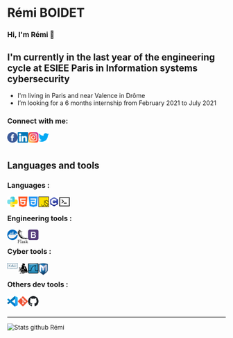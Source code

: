 # Rémi BOIDET

[FB_Remi]: https://www.facebook.com/remi.boidet/
[Linkedin_Remi]: https://www.linkedin.com/in/r%C3%A9mi-boidet/
[Insta_Remi]: https://www.instagram.com/hermess_nrj/
[Twitter_Remi]: https://twitter.com/HermesNrj

### Hi, I'm Rémi 👋

## I'm currently in the last year of the engineering cycle at ESIEE Paris in <b>Information systems cybersecurity </b>
- I'm living in Paris and near Valence in Drôme
- I’m looking for a 6 months internship from February 2021 to July 2021

### Connect with me:

[<img align="left" alt="Rémi BOIDET | Facebook" width="24px" src="https://raw.githubusercontent.com/HermessNRJ/HermessNRJ/master/img/facebook.svg" />][FB_Remi]
[<img align="left" alt="Rémi BOIDET | LinkedIn" width="24px" src="https://raw.githubusercontent.com/HermessNRJ/HermessNRJ/master/img/linkedin.svg" />][Linkedin_Remi]
[<img align="left" alt="Rémi BOIDET | Instagram" width="24px" src="https://raw.githubusercontent.com/HermessNRJ/HermessNRJ/master/img/instagram.svg" />][Insta_Remi]
[<img align="left" alt="Rémi BOIDET | Twitter" width="24px" src="https://raw.githubusercontent.com/HermessNRJ/HermessNRJ/master/img/twitter.svg" />][Twitter_Remi]

<br />
<br />


## Languages and tools

### Languages :

[<img align="left" alt="Python" width="24px" src="https://raw.githubusercontent.com/HermessNRJ/HermessNRJ/master/img/python.svg" />][Linkedin_Remi]
[<img align="left" alt="HTML 5" width="24px" src="https://raw.githubusercontent.com/HermessNRJ/HermessNRJ/master/img/html-5.svg" />][Linkedin_Remi]
[<img align="left" alt="CSS 3"  width="24px" src="https://raw.githubusercontent.com/HermessNRJ/HermessNRJ/master/img/css.svg" />][Linkedin_Remi]
[<img align="left" alt="JavaScript" width="24px" src="https://raw.githubusercontent.com/HermessNRJ/HermessNRJ/master/img/js.svg" />][Linkedin_Remi]
[<img align="left" alt="C" width="24px" src="https://raw.githubusercontent.com/HermessNRJ/HermessNRJ/master/img/c.svg" />][Linkedin_Remi]
[<img align="left" alt="BASH" width="24px" src="https://raw.githubusercontent.com/HermessNRJ/HermessNRJ/master/img/terminal.svg" />][Linkedin_Remi]

<br />

### Engineering tools :

[<img align="left" alt="Docker" width="24px" src="https://raw.githubusercontent.com/HermessNRJ/HermessNRJ/master/img/docker.svg" />][Linkedin_Remi]
[<img align="left" alt="Flask" width="24px" src="https://raw.githubusercontent.com/HermessNRJ/HermessNRJ/master/img/flask.svg" />][Linkedin_Remi]
[<img align="left" alt="Bootstrap" width="24px" src="https://raw.githubusercontent.com/HermessNRJ/HermessNRJ/master/img/bootstrap.svg" />][Linkedin_Remi]

<br />

### Cyber tools :

[<img align="left" alt="Kali" width="24px" src="https://raw.githubusercontent.com/HermessNRJ/HermessNRJ/master/img/kali.svg" />][Linkedin_Remi]
[<img align="left" alt="John the ripper" width="24px" src="https://raw.githubusercontent.com/HermessNRJ/HermessNRJ/master/img/john.png" />][Linkedin_Remi]
[<img align="left" alt="Wireshark" width="24px" src="https://raw.githubusercontent.com/HermessNRJ/HermessNRJ/master/img/wireshark.svg" />][Linkedin_Remi]
[<img align="left" alt="Metasploit" width="22px" src="https://raw.githubusercontent.com/HermessNRJ/HermessNRJ/master/img/metasploit.png" />][Linkedin_Remi]

<br />


### Others dev tools :

[<img align="left" alt="Visual Studio Code" width="24px" src="https://raw.githubusercontent.com/HermessNRJ/HermessNRJ/master/img/visual_studio_code.svg" />][Linkedin_Remi]
[<img align="left" alt="Git" width="24px" src="https://raw.githubusercontent.com/HermessNRJ/HermessNRJ/master/img/git.svg" />][Linkedin_Remi]
[<img align="left" alt="GitHub" width="24px" src="https://raw.githubusercontent.com/HermessNRJ/HermessNRJ/master/img/github.svg" />][Linkedin_Remi]

<br />
<br />

***

<img align="left" alt="Stats github Rémi" src="https://github-readme-stats.vercel.app/api?username=HermessNRJ&show_icons=true&hide_border=true&count_private=true&theme=chartreuse-dark" />